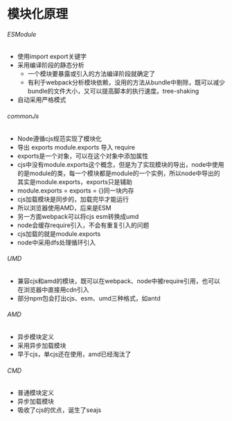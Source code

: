 # 模块化原理

###### ESModule

- 使用import export关键字
- 采用编译阶段的静态分析
  - 一个模块要暴露或引入的方法编译阶段就确定了
  - 有利于webpack分析模块依赖，没用的方法从bundle中剔除，既可以减少bundle的文件大小，又可以提高脚本的执行速度。tree-shaking
- 自动采用严格模式

###### commonJs

- Node遵循cjs规范实现了模块化
- 导出 exports module.exports 导入 require
- exports是一个对象，可以在这个对象中添加属性
- cjs中没有module.exports这个概念，但是为了实现模块的导出，node中使用的是module的类，每一个模块都是module的一个实例，所以node中导出的其实是module.exports，exports只是辅助
- module.exports = exports = {}同一块内存
- cjs加载模块是同步的，加载完毕才能运行
- 所以浏览器使用AMD，后来是ESM
- 另一方面webpack可以将cjs esm转换成umd
- node会缓存require引入，不会有重复引入的问题
- cjs加载的就是module.exports
- node中采用dfs处理循环引入
###### UMD

- 兼容cjs和amd的模块，既可以在webpack、node中被require引用，也可以在浏览器中直接用cdn引入
- 部分npm包会打出cjs、esm、umd三种格式，如antd
###### AMD

- 异步模块定义
- 采用异步加载模块
- 早于cjs，单cjs还在使用，amd已经淘汰了

###### CMD

- 普通模块定义
- 异步加载模块
- 吸收了cjs的优点，诞生了seajs

